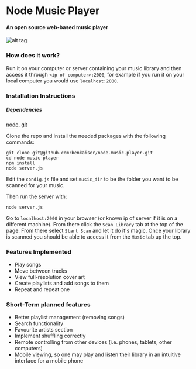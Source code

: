 Node Music Player
=================
#### An open source web-based music player

![alt tag](http://kaiserapps.com/links/node-music-player.png)

### How does it work?
Run it on your computer or server containing your music library and then access it through `<ip of computer>:2000`, for example if you run it on your local computer you would use `localhost:2000`.

### Installation Instructions
##### Dependencies
[node](http://nodejs.org/), [git](http://git-scm.com/book/en/Getting-Started-Installing-Git)

Clone the repo and install the needed packages with the following commands:
```
git clone git@github.com:benkaiser/node-music-player.git
cd node-music-player
npm install
node server.js
```
Edit the `condig.js` file and set `music_dir` to be the folder you want to be scanned for your music.

Then run the server with:
```
node server.js
```
Go to `localhost:2000` in your browser (or known ip of server if it is on a different machine). From there click the `Scan Library` tab at the top of the page. From there select `Start Scan` and let it do it's magic. Once your library is scanned you should be able to access it from the `Music` tab up the top.

### Features Implemented

- Play songs
- Move between tracks
- View full-resolution cover art
- Create playlists and add songs to them
- Repeat and repeat one

### Short-Term planned features

- Better playlist management (removing songs)
- Search functionality
- Favourite artists section
- Implement shuffling correctly
- Remote controlling from other devices (i.e. phones, tablets, other computers)
- Mobile viewing, so one may play and listen their library in an intuitive interface for a mobile phone